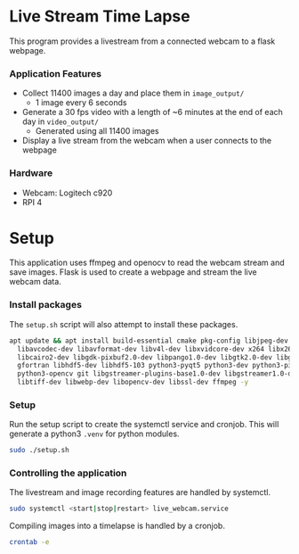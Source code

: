 # Live Stream Time Lapse

This program provides a livestream from a connected webcam to a flask webpage.

### Application Features
- Collect 11400 images a day and place them in `image_output/`
  - 1 image every 6 seconds
- Generate a 30 fps video with a length of ~6 minutes at the end of each day in `video_output/`
  - Generated using all 11400 images
- Display a live stream from the webcam when a user connects to the webpage

### Hardware
- Webcam: Logitech c920
- RPI 4

# Setup
This application uses ffmpeg and openocv to read the webcam stream and save images.
Flask is used to create a webpage and stream the live webcam data.
### Install packages
The `setup.sh` script will also attempt to install these packages.
```bash
apt update && apt install build-essential cmake pkg-config libjpeg-dev libtiff5-dev libpng-dev \
  libavcodec-dev libavformat-dev libv4l-dev libxvidcore-dev x264 libx264-dev libfontconfig1-dev \
  libcairo2-dev libgdk-pixbuf2.0-dev libpango1.0-dev libgtk2.0-dev libgtk-3-dev libatlas-base-dev \
  gfortran libhdf5-dev libhdf5-103 python3-pyqt5 python3-dev python3-pip python3-venv python3-numpy \
  python3-opencv git libgstreamer-plugins-base1.0-dev libgstreamer1.0-dev libopenexr-dev \
  libtiff-dev libwebp-dev libopencv-dev libssl-dev ffmpeg -y
```

### Setup
Run the setup script to create the systemctl service and cronjob. This will generate a python3 `.venv` for python modules.
```bash
sudo ./setup.sh
```

### Controlling the application
The livestream and image recording features are handled by systemctl.
```bash
sudo systemctl <start|stop|restart> live_webcam.service
```
Compiling images into a timelapse is handled by a cronjob.
```bash
crontab -e
```
